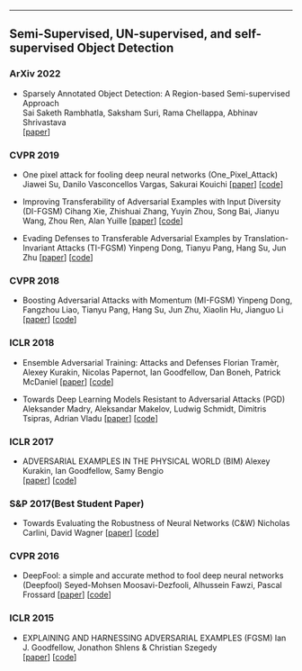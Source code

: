 --- 
## Semi-Supervised, UN-supervised, and self-supervised Object Detection


### ArXiv 2022  

+ Sparsely Annotated Object Detection: A Region-based Semi-supervised Approach  
Sai Saketh Rambhatla, Saksham Suri, Rama Chellappa, Abhinav Shrivastava  
[[paper](https://arxiv.org/pdf/2201.04620)] 

### CVPR 2019  
+ One pixel attack for fooling deep neural networks (One_Pixel_Attack) 
Jiawei Su, Danilo Vasconcellos Vargas, Sakurai Kouichi 
[[paper](https://arxiv.org/pdf/1710.08864.pdf)] [[code](https://github.com/sarathknv/adversarial-examples-pytorch/tree/master/one_pixel_attack)] 

+ Improving Transferability of Adversarial Examples with Input Diversity (DI-FGSM) 
Cihang Xie, Zhishuai Zhang, Yuyin Zhou, Song Bai, Jianyu Wang, Zhou Ren, Alan Yuille 
[[paper](https://arxiv.org/pdf/1803.06978.pdf)] [[code](https://github.com/cihangxie/DI-2-FGSM)] 

+ Evading Defenses to Transferable Adversarial Examples by Translation-Invariant Attacks (TI-FGSM) 
Yinpeng Dong, Tianyu Pang, Hang Su, Jun Zhu 
[[paper](https://arxiv.org/pdf/1904.02884.pdf)] [[code](https://github.com/dongyp13/Translation-Invariant-Attacks)] 


### CVPR 2018  
+ Boosting Adversarial Attacks with Momentum (MI-FGSM) 
Yinpeng Dong, Fangzhou Liao, Tianyu Pang, Hang Su, Jun Zhu, Xiaolin Hu, Jianguo Li 
[[paper](https://arxiv.org/pdf/1705.07204.pdf)] [[code](https://github.com/dongyp13/Non-Targeted-Adversarial-Attacks)] 

### ICLR 2018  
+ Ensemble Adversarial Training: Attacks and Defenses 
Florian Tramèr, Alexey Kurakin, Nicolas Papernot, Ian Goodfellow, Dan Boneh, Patrick McDaniel 
[[paper](https://arxiv.org/pdf/1705.07204.pdf)] [[code](https://adversarial-attacks-pytorch.readthedocs.io/en/latest/attacks.html#module-torchattacks.attacks.rfgsm)] 

+ Towards Deep Learning Models Resistant to Adversarial Attacks (PGD) 
Aleksander Madry, Aleksandar Makelov, Ludwig Schmidt, Dimitris Tsipras, Adrian Vladu 
[[paper](https://arxiv.org/pdf/1706.06083.pdf)] [[code](https://adversarial-attacks-pytorch.readthedocs.io/en/latest/attacks.html#module-torchattacks.attacks.pgd)] 

### ICLR 2017  
+ ADVERSARIAL EXAMPLES IN THE PHYSICAL WORLD (BIM) 
Alexey Kurakin, Ian Goodfellow, Samy Bengio   
[[paper](https://arxiv.org/pdf/1607.02533.pdf)] [[code](https://adversarial-attacks-pytorch.readthedocs.io/en/latest/attacks.html#module-torchattacks.attacks.bim)] 

### S&P 2017(Best Student Paper)  
+ Towards Evaluating the Robustness of Neural Networks (C&W) 
Nicholas Carlini, David Wagner 
[[paper](https://arxiv.org/pdf/1608.04644.pdf)] [[code](https://github.com/carlini/nn_robust_attacks)] 

### CVPR 2016  
+ DeepFool: a simple and accurate method to fool deep neural networks (Deepfool) 
Seyed-Mohsen Moosavi-Dezfooli, Alhussein Fawzi, Pascal Frossard 
[[paper](https://arxiv.org/pdf/1511.04599.pdf)] [[code](https://github.com/lts4/deepfool)] 

### ICLR 2015   
+ EXPLAINING AND HARNESSING ADVERSARIAL EXAMPLES (FGSM) 
Ian J. Goodfellow, Jonathon Shlens & Christian Szegedy   
[[paper](https://arxiv.org/pdf/1412.6572.pdf)] [[code](https://adversarial-attacks-pytorch.readthedocs.io/en/latest/attacks.html#module-torchattacks.attacks.fgsm)] 
